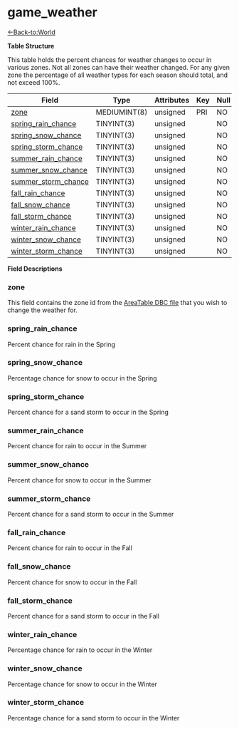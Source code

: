 # game\_weather

[<-Back-to:World](database-world.md)

**Table Structure**

This table holds the percent chances for weather changes to occur in various zones. Not all zones can have their weather changed. For any given zone the percentage of all weather types for each season should total, and not exceed 100%.

| Field                     | Type         | Attributes | Key | Null | Default | Extra | Comment |
|---------------------------|--------------|------------|-----|------|---------|-------|---------|
| [zone][1]                 | MEDIUMINT(8) | unsigned   | PRI | NO   |         |       |         |
| [spring_rain_chance][2]   | TINYINT(3)   | unsigned   |     | NO   |         |       |         |
| [spring_snow_chance][3]   | TINYINT(3)   | unsigned   |     | NO   |         |       |         |
| [spring_storm_chance][4]  | TINYINT(3)   | unsigned   |     | NO   |         |       |         |
| [summer_rain_chance][5]   | TINYINT(3)   | unsigned   |     | NO   |         |       |         |
| [summer_snow_chance][6]   | TINYINT(3)   | unsigned   |     | NO   |         |       |         |
| [summer_storm_chance][7]  | TINYINT(3)   | unsigned   |     | NO   |         |       |         |
| [fall_rain_chance][8]     | TINYINT(3)   | unsigned   |     | NO   |         |       |         |
| [fall_snow_chance][9]     | TINYINT(3)   | unsigned   |     | NO   |         |       |         |
| [fall_storm_chance][10]   | TINYINT(3)   | unsigned   |     | NO   |         |       |         |
| [winter_rain_chance][11]  | TINYINT(3)   | unsigned   |     | NO   |         |       |         |
| [winter_snow_chance][12]  | TINYINT(3)   | unsigned   |     | NO   |         |       |         |
| [winter_storm_chance][13] | TINYINT(3)   | unsigned   |     | NO   |         |       |         |

[1]: #zone
[2]: #spring_rain_chance
[3]: #spring_snow_chance
[4]: #spring_storm_chance
[5]: #summer_rain_chance
[6]: #summer_snow_chance
[7]: #summer_storm_chance
[8]: #fall_rain_chance
[9]: #fall_snow_chance
[10]: #fall_storm_chance
[11]: #winter_rain_chance
[12]: #winter_snow_chance
[13]: #winter_storm_chance

**Field Descriptions**

### zone

This field contains the zone id from the [AreaTable DBC file](AreaTable) that you wish to change the weather for.

### spring\_rain\_chance

Percent chance for rain in the Spring

### spring\_snow\_chance

Percentage chance for snow to occur in the Spring

### spring\_storm\_chance

Percent chance for a sand storm to occur in the Spring

### summer\_rain\_chance

Percent chance for rain to occur in the Summer

### summer\_snow\_chance

Percent chance for snow to occur in the Summer

### summer\_storm\_chance

Percent chance for a sand storm to occur in the Summer

### fall\_rain\_chance

Percent chance for rain to occur in the Fall

### fall\_snow\_chance

Percent chance for snow to occur in the Fall

### fall\_storm\_chance

Percent chance for a sand storm to occur in the Fall

### winter\_rain\_chance

Percentage chance for rain to occur in the Winter

### winter\_snow\_chance

Percentage chance for snow to occur in the Winter

### winter\_storm\_chance

Percentage chance for a sand storm to occur in the Winter
